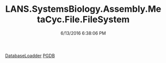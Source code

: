 ﻿---
title: LANS.SystemsBiology.Assembly.MetaCyc.File.FileSystem
date: 6/13/2016 6:38:06 PM
---

[DatabaseLoadder](T-LANS.SystemsBiology.Assembly.MetaCyc.File.FileSystem.DatabaseLoadder.html)
[PGDB](T-LANS.SystemsBiology.Assembly.MetaCyc.File.FileSystem.PGDB.html)
